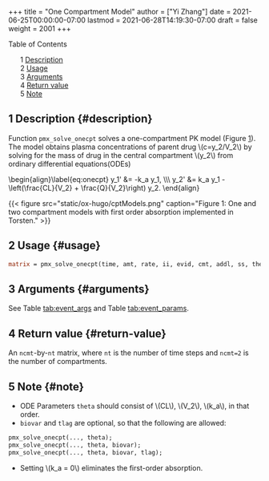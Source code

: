 +++
title = "One Compartment Model"
author = ["Yi Zhang"]
date = 2021-06-25T00:00:00-07:00
lastmod = 2021-06-28T14:19:30-07:00
draft = false
weight = 2001
+++

<style>
  .ox-hugo-toc ul {
    list-style: none;
  }
</style>
<div class="ox-hugo-toc toc">
<div></div>

<div class="heading">Table of Contents</div>

- <span class="section-num">1</span> [Description](#description)
- <span class="section-num">2</span> [Usage](#usage)
- <span class="section-num">3</span> [Arguments](#arguments)
- <span class="section-num">4</span> [Return value](#return-value)
- <span class="section-num">5</span> [Note](#note)

</div>
<!--endtoc-->



## <span class="section-num">1</span> Description {#description}

Function `pmx_solve_onecpt` solves a one-compartment PK
model (Figure [1](#orgef6d65c)). The model obtains plasma concentrations of parent drug \\(c=y\_2/V\_2\\)
by solving for the mass of drug in the central compartment
\\(y\_2\\) from ordinary differential equations(ODEs)

\begin{align}\label{eq:onecpt}
  y\_1' &= -k\_a y\_1, \\\\\\
  y\_2' &= k\_a y\_1 - \left(\frac{CL}{V\_2} + \frac{Q}{V\_2}\right) y\_2.
\end{align}

<a id="orgef6d65c"></a>

{{< figure src="static/ox-hugo/cptModels.png" caption="Figure 1: One and two compartment models with first order absorption implemented in Torsten." >}}


## <span class="section-num">2</span> Usage {#usage}

```stan
matrix = pmx_solve_onecpt(time, amt, rate, ii, evid, cmt, addl, ss, theta [, biovar, tlag ] )
```


## <span class="section-num">3</span> Arguments {#arguments}

See Table [tab:event_args](#tab:event_args) and Table [tab:event_params](#tab:event_params).


## <span class="section-num">4</span> Return value {#return-value}

An `ncmt`-by-`nt` matrix, where `nt` is the number of time steps and `ncmt=2` is the number of compartments.


## <span class="section-num">5</span> Note {#note}

-   ODE Parameters `theta` should consist of \\(CL\\), \\(V\_2\\), \\(k\_a\\), in that order.
-   `biovar` and `tlag` are optional, so that the following are allowed:

<!--listend-->

```stan
pmx_solve_onecpt(..., theta);
pmx_solve_onecpt(..., theta, biovar);
pmx_solve_onecpt(..., theta, biovar, tlag);
```

-   Setting \\(k\_a = 0\\) eliminates the first-order absorption.
